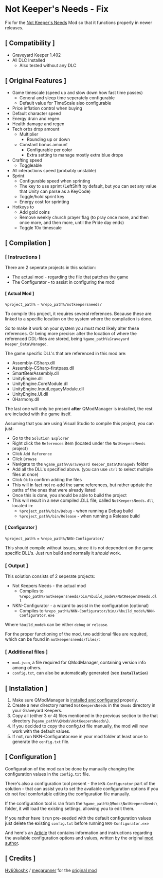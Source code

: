 # Not Keeper's Needs - Fix #
Fix for the [Not Keeper's Needs](https://github.com/Hy60koshk/GraveKeeper-NotKeepersNeeds) Mod so that it functions properly in newer releases.

## [ Compatibility ] ##
* Graveyard Keeper 1.402
* All DLC Installed
  * Also tested without any DLC

## [ Original Features ] ##
* Game timescale (speed up and slow down how fast time passes)
  * General and sleep time seperately configurable
  * Default value for TimeScale also configurable
* Price inflation control when buying
* Default character speed
* Energy drain and regen
* Health damage and regen
* Tech orbs drop amount
  * Multiplier
    * Rounding up or down
  * Constant bonus amount 
    * Configurable per color
    * Extra setting to manage mostly extra blue drops
* Crafting speed
  * Toggleable
* All interactions speed (probably unstable)
* Sprint
  * Configurable speed when sprinting
  * The key to use sprint (LeftShift by default, but you can set any value that Unity can parse as a KeyCode)
  * Toggle/hold sprint key
  * Energy cost for sprinting
* Hotkeys to
  * Add gold coins
  * Remove weekly church prayer flag (to pray once more, and then once more, and then more, until the Pride day ends)
  * Toggle 10x timescale

## [ Compilation ] ##

### [ Instructions ] ###

There are 2 seperate projects in this solution:
* The actual mod - regarding the file that patches the game
* The Configurator - to assist in configuring the mod

#### [ Actual Mod ] ####

`%project_path%` = `%repo_path%/notkeepersneeds/`

To compile this project, it requires several references. Because these are linked to a specific location on the system where the compilation is done. 

So to make it work on your system you must most likely alter these references. Or being more precise: alter the location of where the referenced DDL-files are stored, being `%game_path%\Graveyard Keeper_Data\Managed`.

The game specific DLL's that are referenced in this mod are:

* Assembly-CSharp.dll
* Assembly-CSharp-firstpass.dll
* SmartBearAssembly.dll
* UnityEngine.dll
* UnityEngine.CoreModule.dll
* UnityEngine.InputLegacyModule.dll
* UnityEngine.UI.dll
* 0Harmony.dll 
  
The last one will only be present **after** QModManager is installed, the rest are included with the game itself.

Assuming that you are using Visual Studio to compile this project, you can just:
* Go to the `Solution Explorer`
* Right click the `References` item (located under the `NotKeepersNeeds` project)
* Click `Add Reference`
* Click `Browse`
* Navigate to the `%game_path%\Graveyard Keeper_Data\Managed\` folder
* Add all the DLL's specified above. (you can use `ctrl` to select multiple files at once)
* Click `Ok` to confirm adding the files
* This will in fact not re-add the same references, but rather update the paths of the ones that were already listed
* Once this is done, you should be able to build the project
* This will result in a new compiled .DLL file, called `NotKeepersNeeds.dll`, located in:
  - `%project_path%/bin/Debug` - when running a Debug build 
  - `%project_path%/bin/Release` - when running a Release build 

#### [ Configurator ] ####

`%project_path%` = `%repo_path%/NKN-Configurator/`

This should compile without issues, since it is not dependent on the game specific DLL's. Just run build and normally it *should* work. 

### [ Output ] ###

This solution consists of 2 seperate projects:

* Not Keepers Needs - the actual mod
  * Compiles to `%repo_path%/notkeepersneeds/bin/%build_mode%/NotKeepersNeeds.dll`
* NKN-Configurator - a wizard to assist in the configuration (optional)
  * Compiles to `%repo_path%/NKN-Configurator/bin//%build_mode%/NKN-Configurator.exe`

Where `%build_mode%` can be either `debug` or `release`.

For the proper functioning of the mod, two additional files are required, which can be found in `notkeepersneeds/files/`:

### [ Additional files ] ###

* `mod.json`, a file required for QModManager, containing version info among others.
* `config.txt`, can also be automatically generated (see **`Installation`**) 

## [ Installation ] ##

1. Make sure QModManager is [installed and configured](https://www.nexusmods.com/graveyardkeeper/mods/1) properly.
2. Create a new directory named `NotKeepersNeeds` in the `Qmods` directory in your Graveyard Keepers.
3. Copy all (either 3 or 4) files mentioned in the previous section to the that directory (`%game_path%\QMods\NotKeepersNeeds\`).
4. If you decided to copy the config.txt file manually, the mod will now work with the default values.
5. If not, run NKN-Configurator.exe in your mod folder at least once to generate the `config.txt` file.

## [ Configuration ] ##
Configuration of the mod can be done by manually changing the configuration values in the `config.txt` file. 

There's also a configuration tool present - the `NKN-Configurator` part of the solution - that can assist you to set the available configuration options if you do not feel comfortable editing the configuration file manually.

If the configuration tool is ran from the `%game_path%\QMods\NotKeepersNeeds\` folder, it will load the existing settings, allowing you to edit them.

If you rather have it run pre-seeded with the default configuration values just delete the existing `config.txt` before running `NKN-Configurator.exe` 

And here's an [Article](https://www.nexusmods.com/graveyardkeeper/articles/2) that contains information and instructions regarding the available configuration options and values, written by the original [mod author](https://www.nexusmods.com/graveyardkeeper/users/3662701).


## [ Credits ] ##
[Hy60koshk](https://github.com/Hy60koshk) / [megarunner](https://www.nexusmods.com/graveyardkeeper/users/3662701) for the  [original mod](https://github.com/Hy60koshk/GraveKeeper-NotKeepersNeeds)

